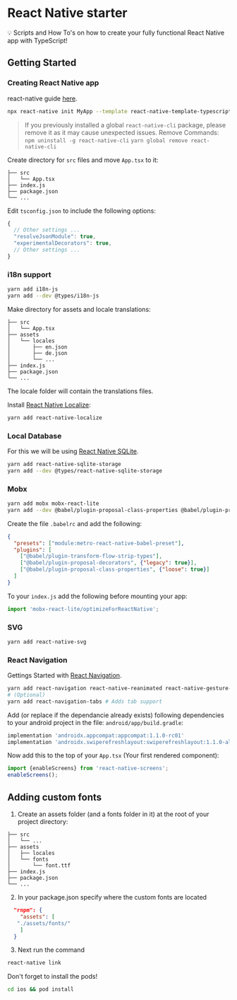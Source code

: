 # React Native starter
💡 Scripts and How To's on how to create your fully functional React Native app with TypeScript!

## Getting Started

### Creating React Native app
react-native guide [here](https://facebook.github.io/react-native/docs/getting-started).

```bash
npx react-native init MyApp --template react-native-template-typescript
```

> If you previously installed a global `react-native-cli` package, please remove it as it may cause unexpected issues. Remove Commands:
> `npm uninstall -g react-native-cli`
> `yarn global remove react-native-cli`

Create directory for `src` files and move `App.tsx` to it:

```
├── src
│   └── App.tsx
├── index.js
├── package.json
└── ...
```

Edit `tsconfig.json` to include the following options:
```javascript
{
  // Other settings ...
  "resolveJsonModule": true,
  "experimentalDecorators": true,
  // Other settings ...
}
```

### i18n support

```bash
yarn add i18n-js
yarn add --dev @types/i18n-js
```

Make directory for assets and locale translations:

```
├── src
│   └── App.tsx
├── assets
│   └── locales
│       ├── en.json
│       ├── de.json
│       └── ...
├── index.js
├── package.json
└── ...
```

The locale folder will contain the translations files.

Install [React Native Localize](https://github.com/react-native-community/react-native-localize):
```bash
yarn add react-native-localize
```

### Local Database

For this we will be using [React Native SQLite](https://github.com/andpor/react-native-sqlite-storage).

```bash
yarn add react-native-sqlite-storage
yarn add --dev @types/react-native-sqlite-storage
```


### Mobx

```bash
yarn add mobx mobx-react-lite
yarn add --dev @babel/plugin-proposal-class-properties @babel/plugin-proposal-decorators
```

Create the file `.babelrc` and add the following:
```json
{
  "presets": ["module:metro-react-native-babel-preset"],
  "plugins": [
    ["@babel/plugin-transform-flow-strip-types"],
    ["@babel/plugin-proposal-decorators", {"legacy": true}],
    ["@babel/plugin-proposal-class-properties", {"loose": true}]
  ]
}
```

To your `index.js` add the following before mounting your app:
```javascript
import 'mobx-react-lite/optimizeForReactNative';
```

### SVG
```bash
yarn add react-native-svg
```

### React Navigation

Gettings Started with [React Navigation](https://reactnavigation.org/docs/en/getting-started.html).

```bash
yarn add react-navigation react-native-reanimated react-native-gesture-handler react-native-screens
# (Optional)
yarn add react-navigation-tabs # Adds tab support
```

Add (or replace if the dependancie already exists) following dependencies to your android project in the file: `android/app/build.gradle`:

```gradle
implementation 'androidx.appcompat:appcompat:1.1.0-rc01'
implementation 'androidx.swiperefreshlayout:swiperefreshlayout:1.1.0-alpha02'
```

Now add this to the top of your `App.tsx` (Your first rendered component):
```javascript
import {enableScreens} from 'react-native-screens';
enableScreens();
```

## Adding custom fonts
1. Create an assets folder (and a fonts folder in it) at the root of your project directory:

```
├── src
│   └── ...
├── assets
│   ├── locales
│   └── fonts
│       └── font.ttf
├── index.js
├── package.json
└── ...
```
2. In your package.json specify where the custom fonts are located

```json
  "rnpm": {
    "assets": [
   "./assets/fonts/"
    ]
  }
```

3. Next run the command 
```bash
react-native link
```




Don't forget to install the pods!
```bash
cd ios && pod install
```



